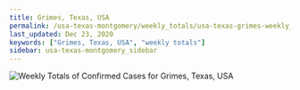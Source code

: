 ```yaml
---
title: Grimes, Texas, USA
permalink: /usa-texas-montgomery/weekly_totals/usa-texas-grimes-weekly_totals.html
last_updated: Dec 23, 2020
keywords: ["Grimes, Texas, USA", "weekly totals"]
sidebar: usa-texas-montgomery_sidebar
---
```


![Weekly Totals of Confirmed Cases for Grimes, Texas, USA](/covid_tracker/images/graphs/usa-texas-grimes-weekly_totals_graph.png)
